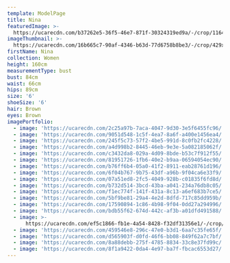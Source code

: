 ```yaml
---
template: ModelPage
title: Nina
featuredImage: >-
  https://ucarecdn.com/b37262e5-36f5-46e7-871f-30324319ed9a/-/crop/1164x565/84,0/-/preview/
imageThumbnail: >-
  https://ucarecdn.com/16b665c7-90af-4346-b63d-77d6758b8be3/-/crop/429x574/33,0/-/preview/
firstName: Nina
collection: Women
height: 160cm
measurementType: bust
bust: 84cm
waist: 66cm
hips: 89cm
size: '6'
shoeSize: '6'
hair: Brown
eyes: Brown
imagePortfolio:
  - image: 'https://ucarecdn.com/2c25a97b-7aca-4047-9d30-3e5f6455fc96/'
  - image: 'https://ucarecdn.com/9051d548-1c5f-4ea7-8a6f-a400e1456ea4/'
  - image: 'https://ucarecdn.com/245f5c73-57f2-4be5-991d-8c0fb2fc4228/'
  - image: 'https://ucarecdn.com/a4d998b2-8445-46eb-9e3e-5a082185062f/'
  - image: 'https://ucarecdn.com/c3432da8-029a-4d09-8bde-b53c7f912f55/'
  - image: 'https://ucarecdn.com/81951726-1fb6-40e2-b9aa-06594054ec90/'
  - image: 'https://ucarecdn.com/b76ff6b4-05a0-41f2-8911-eab28761d196/'
  - image: 'https://ucarecdn.com/6f04b767-9b75-43df-a96b-9f04ca6e33f9/'
  - image: 'https://ucarecdn.com/07a51ed8-2fc5-4049-928b-c01835f6fd8d/'
  - image: 'https://ucarecdn.com/b732d514-3bcd-43ba-a041-234a76db8c05/'
  - image: 'https://ucarecdn.com/f1ec774f-141f-431a-8c13-a6ef683b7ce5/'
  - image: 'https://ucarecdn.com/5bf9be81-29a4-4e2d-8dfd-717c85dd959b/'
  - image: 'https://ucarecdn.com/17590894-1c86-4b98-9f04-0dd27a294996/'
  - image: 'https://ucarecdn.com/bdb55f62-674d-442c-af3b-a01dfd491588/'
  - image: >-
      https://ucarecdn.com/ef5c1866-fb1e-4a54-8428-f32df31356e1/-/crop/1425x1704/0,308/-/preview/
  - image: 'https://ucarecdn.com/459546e8-296c-47e0-b3d1-6aa7c35fe65f/'
  - image: 'https://ucarecdn.com/d565903f-d0fd-46f6-bb08-849f62a7c7bf/'
  - image: 'https://ucarecdn.com/8a88debb-275f-4785-8834-33c8e37fd99c/'
  - image: 'https://ucarecdn.com/8f1a9422-0da4-4e97-ba7f-fbcac6553d27/'
---
```



